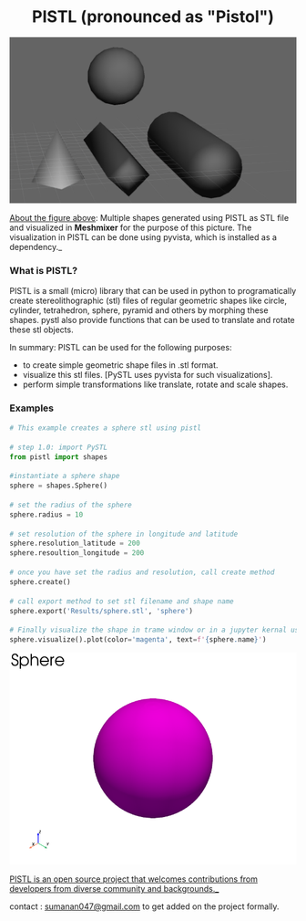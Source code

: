 # <h1 style="text-align:center; color:'red'">PISTL (pronounced as "Pistol")</h1>

<p text-align="center"><img src=".\assets\pystl_readme_cover.PNG" alt="Pystl_cover_image"></p>

<u>About the figure above</u>: Multiple shapes generated using PISTL as STL file and visualized in **Meshmixer** for the purpose of this picture. The visualization in PISTL can be done using pyvista, which is installed as a dependency.\_

### What is PISTL?

PISTL is a small (micro) library that can be used in python to programatically create stereolithographic (stl) files of regular geometric shapes like circle, cylinder, tetrahedron, sphere, pyramid and others by morphing these shapes. pystl also provide functions that can be used to translate and rotate these stl objects.

In summary:
PISTL can be used for the following purposes:

- to create simple geometric shape files in .stl format.
- visualize this stl files. [PySTL uses pyvista for such visualizations].
- perform simple transformations like translate, rotate and scale shapes.

### Examples

```python
# This example creates a sphere stl using pistl

# step 1.0: import PySTL
from pistl import shapes

#instantiate a sphere shape
sphere = shapes.Sphere()

# set the radius of the sphere
sphere.radius = 10

# set resolution of the sphere in longitude and latitude
sphere.resolution_latitude = 200
sphere.resoultion_longitude = 200

# once you have set the radius and resolution, call create method
sphere.create()

# call export method to set stl filename and shape name
sphere.export('Results/sphere.stl', 'sphere')

# Finally visualize the shape in trame window or in a jupyter kernal using the visualize method.
sphere.visualize().plot(color='magenta', text=f'{sphere.name}')
```

<p text-align="center"><img src=".\assets\sphere.PNG" alt="Pystl_generated_sphere_stl"></p>

<u>PISTL is an open source project that welcomes contributions from developers from diverse community and backgrounds.\_</u>

contact : sumanan047@gmail.com to get added on the project formally.
